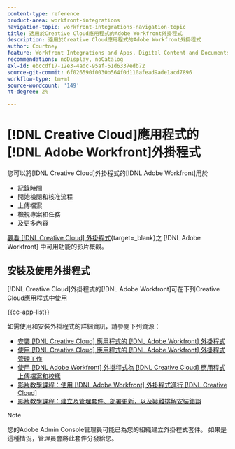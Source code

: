 ```yaml
---
content-type: reference
product-area: workfront-integrations
navigation-topic: workfront-integrations-navigation-topic
title: 適用於Creative Cloud應用程式的Adobe Workfront外掛程式
description: 適用於Creative Cloud應用程式的Adobe Workfront外掛程式
author: Courtney
feature: Workfront Integrations and Apps, Digital Content and Documents
recommendations: noDisplay, noCatalog
exl-id: ebccdf17-12e3-4adc-95af-61d6337edb72
source-git-commit: 6f026590f0030b564f0d110afead9ade1acd7896
workflow-type: tm+mt
source-wordcount: '149'
ht-degree: 2%

---
```



# [!DNL Creative Cloud]應用程式的[!DNL Adobe Workfront]外掛程式

<!--Audited: 12/2023-->

您可以將[!DNL Creative Cloud]外掛程式的[!DNL Adobe Workfront]用於

* 記錄時間
* 開始檢閱和核准流程
* 上傳檔案
* 檢視專案和任務
* 及更多內容

[觀看 [!DNL Creative Cloud] 外掛程式](https://video.tv.adobe.com/v/3418801/){target=_blank}之 [!DNL Adobe Workfront] 中可用功能的影片概觀。

## 安裝及使用外掛程式

[!DNL Creative Cloud]外掛程式的[!DNL Adobe Workfront]可在下列Creative Cloud應用程式中使用

{{cc-app-list}}

如需使用和安裝外掛程式的詳細資訊，請參閱下列資源：

* [安裝 [!DNL Creative Cloud] 應用程式的 [!DNL Adobe Workfront] 外掛程式](/help/quicksilver/workfront-integrations-and-apps/adobe-workfront-for-creative-cloud/wf-cc-install-toc.md)
* [使用 [!DNL Creative Cloud] 應用程式的 [!DNL Adobe Workfront] 外掛程式管理工作](/help/quicksilver/workfront-integrations-and-apps/adobe-workfront-for-creative-cloud/wf-cc-manage-work-toc.md)
* [使用 [!DNL Adobe Workfront] 外掛程式為 [!DNL Creative Cloud] 應用程式上傳檔案和校樣](/help/quicksilver/workfront-integrations-and-apps/adobe-workfront-for-creative-cloud/wf-cc-docs-proofs-toc.md)
* [影片教學課程：使用 [!DNL Adobe Workfront] 外掛程式進行 [!DNL Creative Cloud]](https://experienceleague.adobe.com/docs/workfront-learn/tutorials-workfront/integrations/adobe-creative-cloud/use-adobe-workfront-extensions-for-creative-cloud.html)
* [影片教學課程：建立及管理套件、部署更新，以及疑難排解安裝錯誤](https://www.youtube.com/watch?v=zzvXNLIBzrc)

>[!NOTE]
>
>您的Adobe Admin Console管理員可能已為您的組織建立外掛程式套件。 如果是這種情況，管理員會將此套件分發給您。
